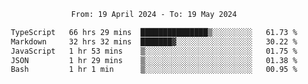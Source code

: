 <div align="center">
<p style="text-align: center;">
<!--START_SECTION:waka-->

```txt
From: 19 April 2024 - To: 19 May 2024

TypeScript   66 hrs 29 mins  ███████████████▒░░░░░░░░░   61.73 %
Markdown     32 hrs 32 mins  ███████▓░░░░░░░░░░░░░░░░░   30.22 %
JavaScript   1 hr 53 mins    ▒░░░░░░░░░░░░░░░░░░░░░░░░   01.75 %
JSON         1 hr 29 mins    ▒░░░░░░░░░░░░░░░░░░░░░░░░   01.38 %
Bash         1 hr 1 min      ▒░░░░░░░░░░░░░░░░░░░░░░░░   00.95 %
```

<!--END_SECTION:waka-->
</p>
</div>
